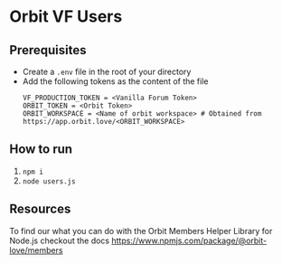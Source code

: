 # Orbit VF Users

## Prerequisites
- Create a `.env` file in the root of your directory
- Add the following tokens as the content of the file
    ```
    VF_PRODUCTION_TOKEN = <Vanilla Forum Token>
    ORBIT_TOKEN = <Orbit Token>
    ORBIT_WORKSPACE = <Name of orbit workspace> # Obtained from https://app.orbit.love/<ORBIT_WORKSPACE>
    ```

## How to run
1. `npm i`
1. `node users.js`

## Resources
To find our what you can do with the Orbit Members Helper Library for Node.js checkout the docs
https://www.npmjs.com/package/@orbit-love/members